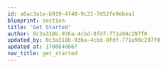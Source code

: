 ```yaml
---
id: a6ac3a1e-b919-4f40-9c22-7d52fe9ebea1
blueprint: section
title: 'Get Started'
author: 0c3a318b-936a-4cbd-8fdf-771a90c297f0
updated_by: 0c3a318b-936a-4cbd-8fdf-771a90c297f0
updated_at: 1706640667
nav_title: get_started
---
```

